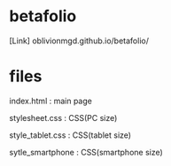# betafolio

[Link] oblivionmgd.github.io/betafolio/

# files

index.html : main page

stylesheet.css : CSS(PC size)

style_tablet.css : CSS(tablet size)

sytle_smartphone : CSS(smartphone size)
